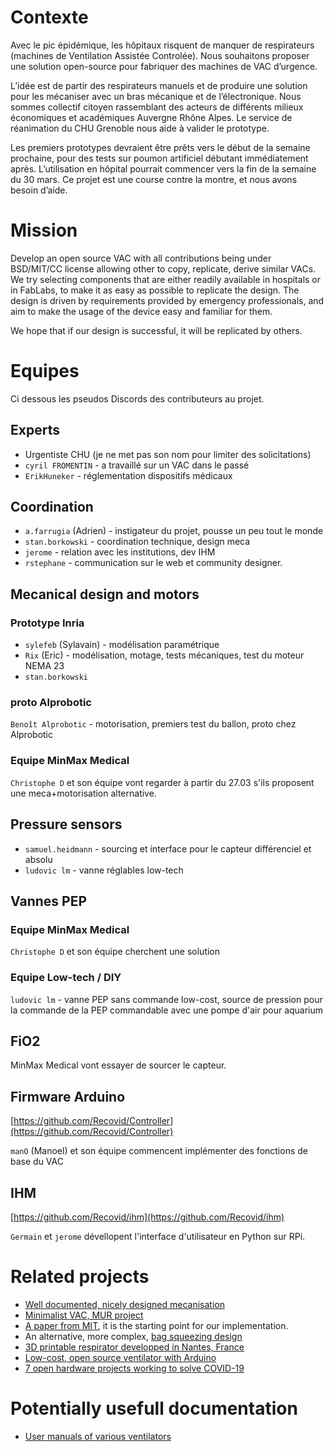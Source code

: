 # Contexte

Avec le pic épidémique, les hôpitaux risquent de manquer de respirateurs (machines de Ventilation Assistée Controlée). Nous souhaitons proposer une solution open-source pour fabriquer des machines de VAC d’urgence.

L’idée est de partir des respirateurs manuels et de produire une solution pour les mécaniser avec un bras mécanique et de l’électronique. Nous sommes collectif citoyen rassemblant des acteurs de différents milieux économiques et académiques Auvergne Rhône Alpes. Le service de réanimation du CHU Grenoble nous aide à valider le prototype.

Les premiers prototypes devraient être prêts vers le début de la semaine prochaine, pour des tests sur poumon artificiel débutant immédiatement après. L’utilisation en hôpital pourrait commencer vers la fin de la semaine du 30 mars.
Ce projet est une course contre la montre, et nous avons besoin d’aide.

# Mission

Develop an open source VAC with all contributions being under BSD/MIT/CC license allowing other to copy, replicate, derive similar VACs. We try selecting components that are either readily available in hospitals or in FabLabs, to make it as easy as possible to replicate the design. The design is driven by requirements provided by emergency professionals, and aim to make the usage of the device easy and familiar for them.

We hope that if our design is successful, it will be replicated by others.

# Equipes

Ci dessous les pseudos Discords des contributeurs au projet.

## Experts

* Urgentiste CHU (je ne met pas son nom pour limiter des solicitations)
* ``cyril FROMENTIN`` - a travaillé sur un VAC dans le passé
* ``ErikHuneker`` - réglementation dispositifs médicaux

## Coordination

* ``a.farrugia`` (Adrien) - instigateur du projet, pousse un peu tout le monde
* ``stan.borkowski`` - coordination technique, design meca
* ``jerome`` - relation avec les institutions, dev IHM
* ``rstephane`` - communication sur le web et community designer.

## Mecanical design and motors

### Prototype Inria
* ``sylefeb`` (Sylavain) - modélisation paramétrique
* ``Rix`` (Eric) - modélisation, motage, tests mécaniques, test du moteur NEMA 23
* ``stan.borkowski``

### proto Alprobotic
``Benoît Alprobotic`` - motorisation, premiers test du ballon, proto chez Alprobotic

### Equipe MinMax Medical
``Christophe D`` et son équipe vont regarder à partir du 27.03 s'ils proposent une meca+motorisation alternative.

## Pressure sensors

* ``samuel.heidmann`` - sourcing et interface pour le capteur différenciel et absolu
* ``ludovic lm`` - vanne réglables low-tech

## Vannes PEP

### Equipe MinMax Medical
``Christophe D`` et son équipe cherchent une solution 

### Equipe Low-tech / DIY
``ludovic lm`` - vanne PEP sans commande low-cost, source de pression pour la commande de la PEP commandable avec une pompe d'air pour aquarium

## FiO2
MinMax Medical vont essayer de sourcer le capteur.

## Firmware Arduino
[https://github.com/Recovid/Controller](https://github.com/Recovid/Controller)

``manO`` (Manoel) et son équipe commencent implémenter des fonctions de base du VAC

## IHM
[https://github.com/Recovid/ihm](https://github.com/Recovid/ihm)

``Germain`` et ``jerome`` dévellopent l'interface d'utilisateur en Python sur RPi.

# Related projects

* [Well documented, nicely designed mecanisation](https://e-vent.mit.edu)
* [Minimalist VAC, MUR project](https://www.mur-project.org)
* [A paper from MIT](https://web.mit.edu/2.75/projects/DMD_2010_Al_Husseini.pdf), it is the starting point for our implementation.
* An alternative, more complex, [bag squeezing design](https://techcrunch.com/2020/03/19/open-source-project-spins-up-3d-printed-ventilator-validation-prototype-in-just-one-week/)
* [3D printable respirator developped in Nantes, France](https://github.com/covid-response-projects)
* [Low-cost, open source ventilator with Arduino](https://blog.arduino.cc/2020/03/17/designing-a-low-cost-open-source-ventilator-with-arduino/)
* [7 open hardware projects working to solve COVID-19](https://opensource.com/article/20/3/open-hardware-covid19)


# Potentially usefull documentation

* [User manuals of various ventilators](https://fr.ifixit.com/Device/Ventilator?fbclid=IwAR2QkkLaEYnkGO83MzNBpAX4AoMacKGG9ShRHLeXB89XToLnUCslMgtQvB8)

